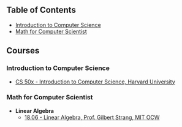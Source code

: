 ## Table of Contents

- [Introduction to Computer Science](#Introduction-to-Computer-Science)
- [Math for Computer Scientist](#Math-for-Computer-Scientist)

## Courses

### Introduction to Computer Science

- [CS 50x - Introduction to Computer Science, Harvard University](https://cs50.harvard.edu/x/2022/)


### Math for Computer Scientist

- **Linear Algebra**
    - [18.06 - Linear Algebra, Prof. Gilbert Strang, MIT OCW](https://ocw.mit.edu/courses/mathematics/18-06sc-linear-algebra-fall-2011/)

